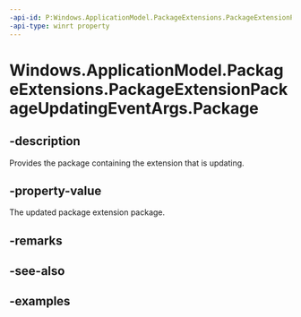 ```yaml
---
-api-id: P:Windows.ApplicationModel.PackageExtensions.PackageExtensionPackageUpdatingEventArgs.Package
-api-type: winrt property
---
```


# Windows.ApplicationModel.PackageExtensions.PackageExtensionPackageUpdatingEventArgs.Package

<!--
public Windows.ApplicationModel.Package Package { get; }
-->

## -description

Provides the package containing the extension that is updating.

## -property-value

The updated package extension package.

## -remarks

## -see-also

## -examples
